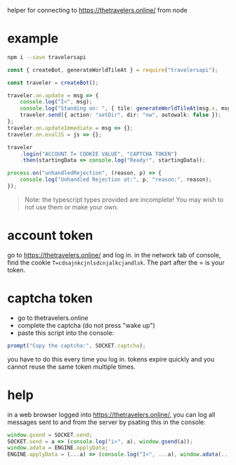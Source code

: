 helper for connecting to https://thetravelers.online/ from node

# example

```bash
npm i --save travelersapi
```

```ts
const { createBot, generateWorldTileAt } = require("travelersapi");

const traveler = createBot();

traveler.on.update = msg => {
    console.log("I<", msg);
    console.log("Standing on: ", { tile: generateWorldTileAt(msg.x, msg.y) });
    traveler.send({ action: "setDir", dir: "nw", autowalk: false });
};
traveler.on.updateImmediate = msg => {};
traveler.on.evalJS = js => {};

traveler
    .login("ACCOUNT T= COOKIE VALUE", "CAPTCHA TOKEN")
    .then(startingData => console.log("Ready!", startingData));

process.on("unhandledRejection", (reason, p) => {
    console.log("Unhandled Rejection at:", p, "reason:", reason);
});
```

> Note: the typescript types provided are incomplete! You may wish to not use them or make your own.

# account token

go to https://thetravelers.online/ and log in. in the network tab of console, find the cookie `T=cdsajnkcjnlsdcnjalkcjandlsk`. The part after the = is your token.

# captcha token

- go to thetravelers.online
- complete the captcha (do not press "wake up")
- paste this script into the console:

```js
prompt("Copy the captcha:", SOCKET.captcha);
```

you have to do this every time you log in. tokens expire quickly and you cannot reuse the same token multiple times.

# help

in a web browser logged into https://thetravelers.online/, you can log all messages sent to and from the server by psating this in the console:

```js
window.gsend = SOCKET.send;
SOCKET.send = a => (console.log("i>", a), window.gsend(a));
window.adata = ENGINE.applyData;
ENGINE.applyData = (...a) => (console.log("I<", ...a), window.adata(...a));
```
